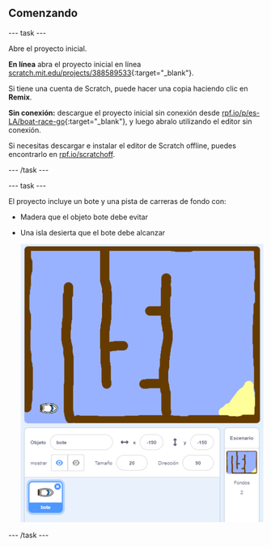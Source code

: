 ## Comenzando

--- task ---

Abre el proyecto inicial.

**En línea** abra el proyecto inicial en línea [scratch.mit.edu/projects/388589533](https://scratch.mit.edu/projects/388589533){:target="_blank"}.

Si tiene una cuenta de Scratch, puede hacer una copia haciendo clic en **Remix**.

**Sin conexión:** descargue el proyecto inicial sin conexión desde [rpf.io/p/es-LA/boat-race-go](http://rpf.io/p/es-LA/boat-race-go){:target="_blank"}, y luego abralo utilizando el editor sin conexión.

Si necesitas descargar e instalar el editor de Scratch offline, puedes encontrarlo en [rpf.io/scratchoff](http://rpf.io/scratchoff).

--- /task ---

--- task ---

El proyecto incluye un bote y una pista de carreras de fondo con:

- Madera que el objeto bote debe evitar
- Una isla desierta que el bote debe alcanzar
    
    ![captura de pantalla](images/boat-starter.png)

--- /task ---